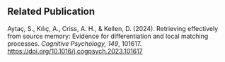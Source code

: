 ## Related Publication 
Aytaç, S., Kılıç, A., Criss, A. H., & Kellen, D. (2024). Retrieving effectively from source memory: Evidence for differentiation and local matching processes. *Cognitive Psychology, 149*, 101617. https://doi.org/10.1016/j.cogpsych.2023.101617 
